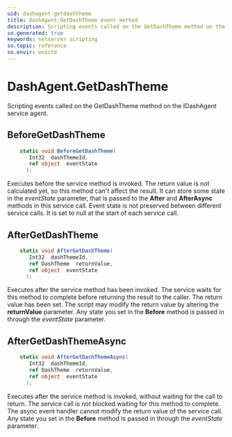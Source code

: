```yaml
---
uid: dashagent-getdashtheme
title: DashAgent.GetDashTheme event method
description: Scripting events called on the GetDashTheme method on the DashAgent service agent.
so.generated: true
keywords: netserver scripting
so.topic: reference
so.envir: onsite
---
```

# DashAgent.GetDashTheme

Scripting events called on the <see cref='M:IDashAgent.GetDashTheme'>GetDashTheme</see> method on the <see cref='IDashAgent'>IDashAgent</see>  service agent.

## BeforeGetDashTheme
```cs
    static void BeforeGetDashTheme(
       Int32  dashThemeId,
       ref object  eventState
      );
```
Executes before the service method is invoked.
The return value is not calculated yet, so this method can't affect the result.
It can store some state in the *eventState* parameter, that is passed to the **After** and **AfterAsync** methods in this service call.
Event state is not preserved between different service calls. It is set to null at the start of each service call.
## AfterGetDashTheme
```cs
    static void AfterGetDashTheme(
       Int32  dashThemeId,
       ref DashTheme  returnValue,
       ref object  eventState
      );
```
Executes after the service method has been invoked. The service waits for this method to complete before returning the result to the caller.
The return value has been set. The script may modify the return value by altering the **returnValue** parameter.
Any state you set in the **Before** method is passed in through the *eventState* parameter.
## AfterGetDashThemeAsync
```cs
    static void AfterGetDashThemeAsync(
       Int32  dashThemeId,
       ref DashTheme  returnValue,
       ref object  eventState
      );
```
Executes after the service method is invoked, without waiting for the call to return.
The service call is not blocked waiting for this method to complete.
The async event handler cannot modify the return value of the service call.
Any state you set in the **Before** method is passed in through the *eventState* parameter.

